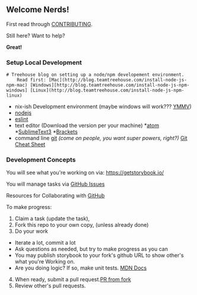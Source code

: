 ## Welcome Nerds!

First read through [CONTRIBUTING](./CONTRIBUTING.md).

Still here?  Want to help?

**Great!**

### Setup Local Development
	# Treehouse blog on setting up a node/npm developement environment.
		Read first: [Mac](http://blog.teamtreehouse.com/install-node-js-npm-mac) [Windows][http://blog.teamtreehouse.com/install-node-js-npm-windows] [Linux](http://blog.teamtreehouse.com/install-node-js-npm-linux)

* nix-ish Development environment (maybe windows will work??? [YMMV](https://www.google.com/search?q=ymmv&ie=utf-8&oe=utf-8&client=firefox-b-1-ab))
* [nodejs](https://nodejs.org/en/download/)
* [eslint](https://eslint.org/docs/user-guide/getting-started#global-installation-and-usage)
* text editor (Download the version per your machine)
  *[atom](http://flight-manual.atom.io/getting-started/sections/installing-atom/)
  *[SublimeText3](https://www.sublimetext.com/3)
  *[Brackets](http://brackets.io/)
* command line [git](https://git-scm.com/book/en/v2/Getting-Started-Installing-Git)
  *(come on people, you want super powers, right?)* [Git Cheat Sheet](https://www.git-tower.com/blog/git-cheat-sheet/)

### Development Concepts

You will see what you're working on via: https://getstorybook.io/

You will manage tasks via [GitHub Issues](https://github.com/zeroasterisk/react-uniforms-widgets)

Resources for Collaborating with [GitHub](https://help.github.com/categories/collaborating-with-issues-and-pull-requests/)

To make progress:

1. Claim a task (update the task),
2. Fork this repo to your own copy, (unless already done)
3. Do your work
 - Iterate a lot, commit a lot
 - Ask questions as needed, but try to make progress as you can
 - You may publish storybook to your fork's github URL to show other's what
   you're Working on.
 - Are you doing logic?  If so, make unit tests. [MDN Docs](https://developer.mozilla.org/en-US/docs/Learn/Tools_and_testing)
4. When ready, submit a pull request.[PR from fork](https://help.github.com/articles/creating-a-pull-request-from-a-fork/)
5. Review other's pull requests.

